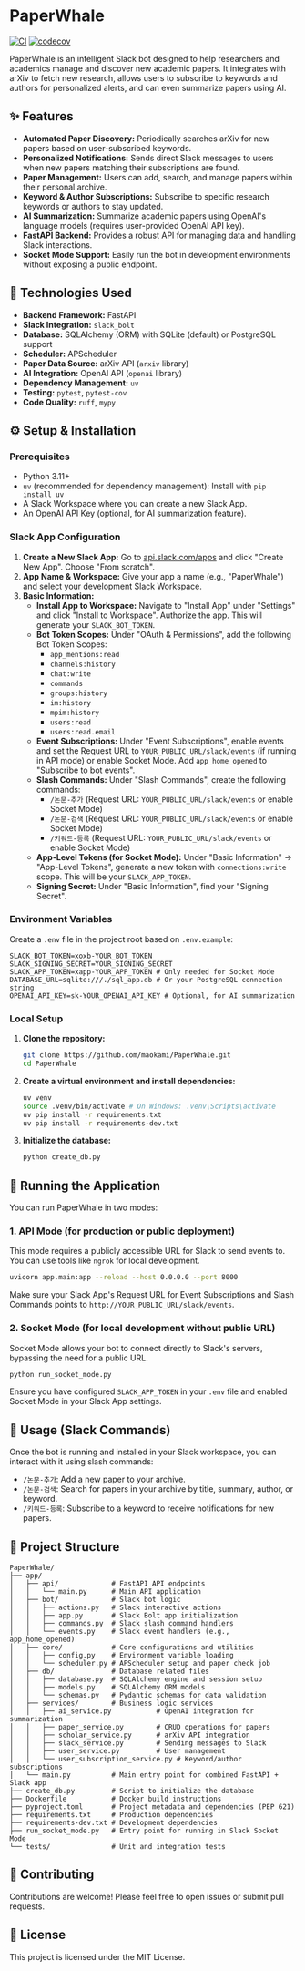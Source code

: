 # PaperWhale

[![CI](https://github.com/maokami/PaperWhale/actions/workflows/ci.yaml/badge.svg)](https://github.com/maokami/PaperWhale/actions/workflows/ci.yaml)
[![codecov](https://codecov.io/gh/maokami/PaperWhale/graph/badge.svg?token=YOUR_CODECOV_TOKEN)](https://codecov.io/gh/maokami/PaperWhale)

PaperWhale is an intelligent Slack bot designed to help researchers and academics manage and discover new academic papers. It integrates with arXiv to fetch new research, allows users to subscribe to keywords and authors for personalized alerts, and can even summarize papers using AI.

## ✨ Features

*   **Automated Paper Discovery:** Periodically searches arXiv for new papers based on user-subscribed keywords.
*   **Personalized Notifications:** Sends direct Slack messages to users when new papers matching their subscriptions are found.
*   **Paper Management:** Users can add, search, and manage papers within their personal archive.
*   **Keyword & Author Subscriptions:** Subscribe to specific research keywords or authors to stay updated.
*   **AI Summarization:** Summarize academic papers using OpenAI's language models (requires user-provided OpenAI API key).
*   **FastAPI Backend:** Provides a robust API for managing data and handling Slack interactions.
*   **Socket Mode Support:** Easily run the bot in development environments without exposing a public endpoint.

## 🚀 Technologies Used

*   **Backend Framework:** FastAPI
*   **Slack Integration:** `slack_bolt`
*   **Database:** SQLAlchemy (ORM) with SQLite (default) or PostgreSQL support
*   **Scheduler:** APScheduler
*   **Paper Data Source:** arXiv API (`arxiv` library)
*   **AI Integration:** OpenAI API (`openai` library)
*   **Dependency Management:** `uv`
*   **Testing:** `pytest`, `pytest-cov`
*   **Code Quality:** `ruff`, `mypy`

## ⚙️ Setup & Installation

### Prerequisites

*   Python 3.11+
*   `uv` (recommended for dependency management): Install with `pip install uv`
*   A Slack Workspace where you can create a new Slack App.
*   An OpenAI API Key (optional, for AI summarization feature).

### Slack App Configuration

1.  **Create a New Slack App:** Go to [api.slack.com/apps](https://api.slack.com/apps) and click "Create New App". Choose "From scratch".
2.  **App Name & Workspace:** Give your app a name (e.g., "PaperWhale") and select your development Slack Workspace.
3.  **Basic Information:**
    *   **Install App to Workspace:** Navigate to "Install App" under "Settings" and click "Install to Workspace". Authorize the app. This will generate your `SLACK_BOT_TOKEN`.
    *   **Bot Token Scopes:** Under "OAuth & Permissions", add the following Bot Token Scopes:
        *   `app_mentions:read`
        *   `channels:history`
        *   `chat:write`
        *   `commands`
        *   `groups:history`
        *   `im:history`
        *   `mpim:history`
        *   `users:read`
        *   `users:read.email`
    *   **Event Subscriptions:** Under "Event Subscriptions", enable events and set the Request URL to `YOUR_PUBLIC_URL/slack/events` (if running in API mode) or enable Socket Mode. Add `app_home_opened` to "Subscribe to bot events".
    *   **Slash Commands:** Under "Slash Commands", create the following commands:
        *   `/논문-추가` (Request URL: `YOUR_PUBLIC_URL/slack/events` or enable Socket Mode)
        *   `/논문-검색` (Request URL: `YOUR_PUBLIC_URL/slack/events` or enable Socket Mode)
        *   `/키워드-등록` (Request URL: `YOUR_PUBLIC_URL/slack/events` or enable Socket Mode)
    *   **App-Level Tokens (for Socket Mode):** Under "Basic Information" -> "App-Level Tokens", generate a new token with `connections:write` scope. This will be your `SLACK_APP_TOKEN`.
    *   **Signing Secret:** Under "Basic Information", find your "Signing Secret".

### Environment Variables

Create a `.env` file in the project root based on `.env.example`:

```dotenv
SLACK_BOT_TOKEN=xoxb-YOUR_BOT_TOKEN
SLACK_SIGNING_SECRET=YOUR_SIGNING_SECRET
SLACK_APP_TOKEN=xapp-YOUR_APP_TOKEN # Only needed for Socket Mode
DATABASE_URL=sqlite:///./sql_app.db # Or your PostgreSQL connection string
OPENAI_API_KEY=sk-YOUR_OPENAI_API_KEY # Optional, for AI summarization
```

### Local Setup

1.  **Clone the repository:**
    ```bash
    git clone https://github.com/maokami/PaperWhale.git
    cd PaperWhale
    ```
2.  **Create a virtual environment and install dependencies:**
    ```bash
    uv venv
    source .venv/bin/activate # On Windows: .venv\Scripts\activate
    uv pip install -r requirements.txt
    uv pip install -r requirements-dev.txt
    ```
3.  **Initialize the database:**
    ```bash
    python create_db.py
    ```

## 🏃 Running the Application

You can run PaperWhale in two modes:

### 1. API Mode (for production or public deployment)

This mode requires a publicly accessible URL for Slack to send events to. You can use tools like `ngrok` for local development.

```bash
uvicorn app.main:app --reload --host 0.0.0.0 --port 8000
```

Make sure your Slack App's Request URL for Event Subscriptions and Slash Commands points to `http://YOUR_PUBLIC_URL/slack/events`.

### 2. Socket Mode (for local development without public URL)

Socket Mode allows your bot to connect directly to Slack's servers, bypassing the need for a public URL.

```bash
python run_socket_mode.py
```

Ensure you have configured `SLACK_APP_TOKEN` in your `.env` file and enabled Socket Mode in your Slack App settings.

## 🤖 Usage (Slack Commands)

Once the bot is running and installed in your Slack workspace, you can interact with it using slash commands:

*   `/논문-추가`: Add a new paper to your archive.
*   `/논문-검색`: Search for papers in your archive by title, summary, author, or keyword.
*   `/키워드-등록`: Subscribe to a keyword to receive notifications for new papers.

## 📂 Project Structure

```
PaperWhale/
├── app/
│   ├── api/             # FastAPI API endpoints
│   │   └── main.py      # Main API application
│   ├── bot/             # Slack bot logic
│   │   ├── actions.py   # Slack interactive actions
│   │   ├── app.py       # Slack Bolt app initialization
│   │   ├── commands.py  # Slack slash command handlers
│   │   └── events.py    # Slack event handlers (e.g., app_home_opened)
│   ├── core/            # Core configurations and utilities
│   │   ├── config.py    # Environment variable loading
│   │   └── scheduler.py # APScheduler setup and paper check job
│   ├── db/              # Database related files
│   │   ├── database.py  # SQLAlchemy engine and session setup
│   │   ├── models.py    # SQLAlchemy ORM models
│   │   └── schemas.py   # Pydantic schemas for data validation
│   ├── services/        # Business logic services
│   │   ├── ai_service.py           # OpenAI integration for summarization
│   │   ├── paper_service.py        # CRUD operations for papers
│   │   ├── scholar_service.py      # arXiv API integration
│   │   ├── slack_service.py        # Sending messages to Slack
│   │   ├── user_service.py         # User management
│   │   └── user_subscription_service.py # Keyword/author subscriptions
│   └── main.py          # Main entry point for combined FastAPI + Slack app
├── create_db.py         # Script to initialize the database
├── Dockerfile           # Docker build instructions
├── pyproject.toml       # Project metadata and dependencies (PEP 621)
├── requirements.txt     # Production dependencies
├── requirements-dev.txt # Development dependencies
├── run_socket_mode.py   # Entry point for running in Slack Socket Mode
└── tests/               # Unit and integration tests
```

## 🤝 Contributing

Contributions are welcome! Please feel free to open issues or submit pull requests.

## 📄 License

This project is licensed under the MIT License.
